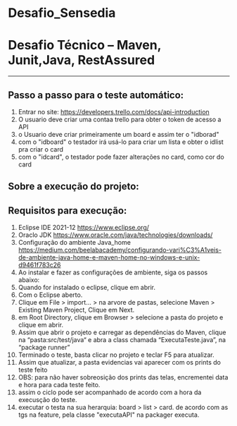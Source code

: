 # Desafio_Sensedia

# Desafio Técnico – Maven, Junit,Java, RestAssured


------------
## Passo a passo para o teste automático:

1. Entrar no site:  https://developers.trello.com/docs/api-introduction
3. O usuario deve criar uma contaa trello para obter o token de acesso a API
4. o Usuario deve criar primeiramente um board e assim ter o "idborad"
5. com o "idboard" o testador irá usá-lo para criar um lista e obter o idlist pra criar o card
6. com o "idcard", o testador pode fazer alterações no card, como cor do card

## Sobre a execução do projeto: 

## Requisitos para execução:
1. Eclipse IDE 2021-12  https://www.eclipse.org/
2. Oraclo JDK https://www.oracle.com/java/technologies/downloads/
3. Configuração do ambiente Java_home  https://medium.com/beelabacademy/configurando-vari%C3%A1veis-de-ambiente-java-home-e-maven-home-no-windows-e-unix-d9461f783c26
4. Ao instalar e fazer as configurações de ambiente, siga os passos abaixo:
5. Quando for  instalado o eclipse, clique em abrir.
6. Com o Eclipse aberto.
7. Clique em File > import... > na arvore  de pastas, selecione Maven > Existing Maven Project, Clique em Next.
8. em Root Directory, clique em Browser > selecione a pasta do projeto e clique em abrir.
9. Assim que abrir o projeto e carregar as dependências do Maven, clique na “pasta:src/test/java“ e abra a class  chamada “ExecutaTeste.java”, na “package runner”
10. Terminado o teste, basta clicar no projeto e teclar F5 para atualizar.
11. Assim que atualizar, a pasta evidencias vai aparecer com os prints do teste feito
12. OBS: para não haver sobreosição dos prints das telas, encrementei data e hora para cada teste feito.
13. assim o ciclo pode ser acompanhado de acordo com a hora da execusção do teste.
14. executar o testa na sua herarquia: board > list > card. de acordo com as tgs na feature, pela classe "executaAPI" na packager executa.

